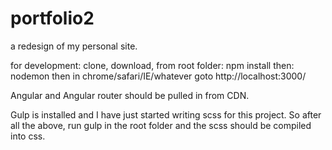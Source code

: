 # portfolio2

a redesign of my personal site.


for development:
clone,
download,
from root folder: npm install
then: nodemon
then in chrome/safari/IE/whatever goto http://localhost:3000/

Angular and Angular router should be pulled in from CDN.

Gulp is installed and I have just started writing scss for this project. So after all the above, run gulp in the root folder and the scss should be compiled into css.
